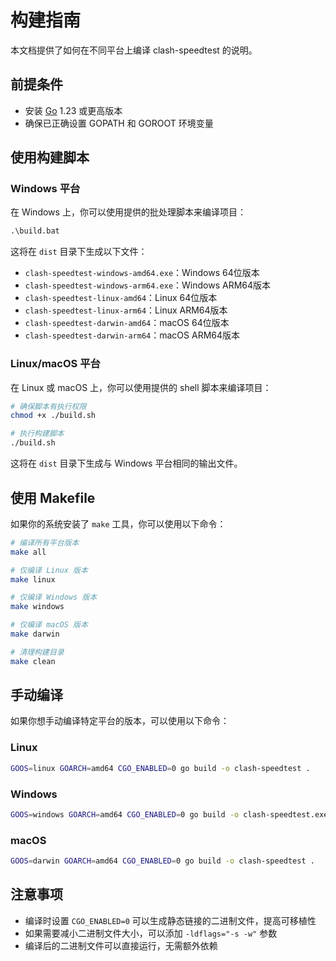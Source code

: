 # 构建指南

本文档提供了如何在不同平台上编译 clash-speedtest 的说明。

## 前提条件

- 安装 [Go](https://golang.org/dl/) 1.23 或更高版本
- 确保已正确设置 GOPATH 和 GOROOT 环境变量

## 使用构建脚本

### Windows 平台

在 Windows 上，你可以使用提供的批处理脚本来编译项目：

```cmd
.\build.bat
```

这将在 `dist` 目录下生成以下文件：
- `clash-speedtest-windows-amd64.exe`：Windows 64位版本
- `clash-speedtest-windows-arm64.exe`：Windows ARM64版本
- `clash-speedtest-linux-amd64`：Linux 64位版本
- `clash-speedtest-linux-arm64`：Linux ARM64版本
- `clash-speedtest-darwin-amd64`：macOS 64位版本
- `clash-speedtest-darwin-arm64`：macOS ARM64版本

### Linux/macOS 平台

在 Linux 或 macOS 上，你可以使用提供的 shell 脚本来编译项目：

```bash
# 确保脚本有执行权限
chmod +x ./build.sh

# 执行构建脚本
./build.sh
```

这将在 `dist` 目录下生成与 Windows 平台相同的输出文件。

## 使用 Makefile

如果你的系统安装了 `make` 工具，你可以使用以下命令：

```bash
# 编译所有平台版本
make all

# 仅编译 Linux 版本
make linux

# 仅编译 Windows 版本
make windows

# 仅编译 macOS 版本
make darwin

# 清理构建目录
make clean
```

## 手动编译

如果你想手动编译特定平台的版本，可以使用以下命令：

### Linux

```bash
GOOS=linux GOARCH=amd64 CGO_ENABLED=0 go build -o clash-speedtest .
```

### Windows

```bash
GOOS=windows GOARCH=amd64 CGO_ENABLED=0 go build -o clash-speedtest.exe .
```

### macOS

```bash
GOOS=darwin GOARCH=amd64 CGO_ENABLED=0 go build -o clash-speedtest .
```

## 注意事项

- 编译时设置 `CGO_ENABLED=0` 可以生成静态链接的二进制文件，提高可移植性
- 如果需要减小二进制文件大小，可以添加 `-ldflags="-s -w"` 参数
- 编译后的二进制文件可以直接运行，无需额外依赖